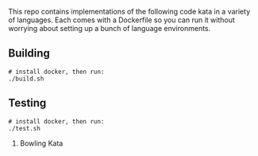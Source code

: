 This repo contains implementations of the following code kata in a variety of languages.
Each comes with a Dockerfile so you can run it without worrying about setting up a bunch of language environments.

## Building

```
# install docker, then run:
./build.sh
```

## Testing

```
# install docker, then run:
./test.sh
```

1. Bowling Kata